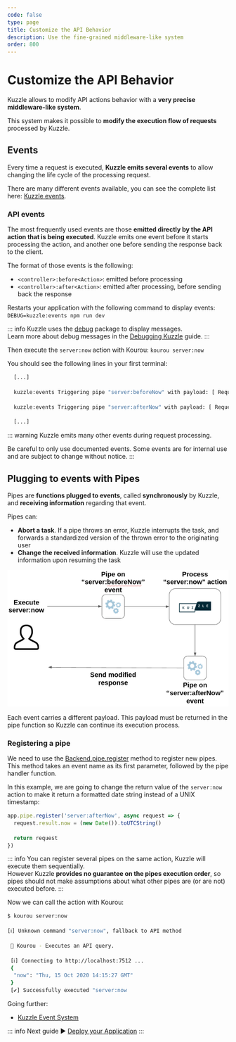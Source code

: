 ```yaml
---
code: false
type: page
title: Customize the API Behavior
description: Use the fine-grained middleware-like system
order: 800
---
```


# Customize the API Behavior

Kuzzle allows to modify API actions behavior with a **very precise middleware-like system**.  

This system makes it possible to **modify the execution flow of requests** processed by Kuzzle.

## Events

Every time a request is executed, **Kuzzle emits several events** to allow changing the life cycle of the processing request.

There are many different events available, you can see the complete list here: [Kuzzle events](/core/2/api/some-link).

### API events

The most frequently used events are those **emitted directly by the API action that is being executed**. Kuzzle emits one event before it starts processing the action, and another one before sending the response back to the client.

The format of those events is the following:
 - `<controller>:before<Action>`: emitted before processing
 - `<controller>:after<Action>`: emitted after processing, before sending back the response

Restarts your application with the following command to display events: `DEBUG=kuzzle:events npm run dev`

::: info
Kuzzle uses the [debug](https://www.npmjs.com/package/debug) package to display messages.  
Learn more about debug messages in the [Debugging Kuzzle](/core/2/debugging) guide.
:::

Then execute the `server:now` action with Kourou: `kourou server:now`

You should see the following lines in your first terminal:
```bash
  [...]

  kuzzle:events Triggering pipe "server:beforeNow" with payload: [ Request { /* ... */ } ] +0ms

  kuzzle:events Triggering pipe "server:afterNow" with payload: [ Request { /* ... */ } ] +1ms

  [...]
```

::: warning
Kuzzle emits many other events during request processing.

Be careful to only use documented events. Some events are for internal use and are subject to change without notice.
:::

## Plugging to events with Pipes

Pipes are **functions plugged to events**, called **synchronously** by Kuzzle, and **receiving information** regarding that event.

Pipes can:
  - **Abort a task**. If a pipe throws an error, Kuzzle interrupts the task, and forwards a standardized version of the thrown error to the originating user
  - **Change the received information**. Kuzzle will use the updated information upon resuming the task

![pipe workflow](./pipes-workflow.png)

Each event carries a different payload. This payload must be returned in the pipe function so Kuzzle can continue its execution process.

### Registering a pipe

We need to use the [Backend.pipe.register](/core/2/some-link) method to register new pipes. This method takes an event name as its first parameter, followed by the pipe handler function.

In this example, we are going to change the return value of the `server:now` action to make it return a formatted date string instead of a UNIX timestamp:

```js
app.pipe.register('server:afterNow', async request => {
  request.result.now = (new Date()).toUTCString()

  return request
})
```

::: info
You can register several pipes on the same action, Kuzzle will execute them sequentially.  
However Kuzzle **provides no guarantee on the pipes execution order**, so pipes should not make assumptions about what other pipes are (or are not) executed before.
:::

Now we can call the action with Kourou:

```bash
$ kourou server:now

[ℹ] Unknown command "server:now", fallback to API method
 
 🚀 Kourou - Executes an API query.
 
 [ℹ] Connecting to http://localhost:7512 ...
 {
  "now": "Thu, 15 Oct 2020 14:15:27 GMT"
 }
 [✔] Successfully executed "server:now
```

Going further:
 - [Kuzzle Event System](/core/2/api/some-links)

::: info
Next guide :arrow_forward: [Deploy your Application](/core/2/guides/getting-started/8-deploy-your-application/)
:::
